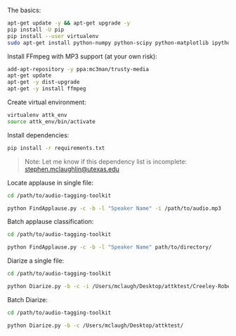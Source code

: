 The basics:

```bash
apt-get update -y && apt-get upgrade -y
pip install -U pip
pip install --user virtualenv
sudo apt-get install python-numpy python-scipy python-matplotlib ipython ipython-notebook python-pandas python-sympy python-nose
```

Install FFmpeg with MP3 support (at your own risk):

```bash
add-apt-repository -y ppa:mc3man/trusty-media
apt-get update
apt-get -y dist-upgrade
apt-get -y install ffmpeg
```

Create virtual environment:

```bash
virtualenv attk_env
source attk_env/bin/activate
```

Install dependencies:

```bash
pip install -r requirements.txt
```
>Note: Let me know if this dependency list is incomplete: stephen.mclaughlin@utexas.edu

Locate applause in single file:

```bash
cd /path/to/audio-tagging-toolkit

python FindApplause.py -c -b -l "Speaker Name" -i /path/to/audio.mp3
```

Batch applause classification:

```bash
cd /path/to/audio-tagging-toolkit

python FindApplause.py -c -b -l "Speaker Name" path/to/directory/
```

Diarize a single file:

```bash
cd /path/to/audio-tagging-toolkit

python Diarize.py -b -c -i /Users/mclaugh/Desktop/attktest/Creeley-Robert_33_A-Note_Rockdrill-2.mp3
```

Batch Diarize:

```bash
cd /path/to/audio-tagging-toolkit

python Diarize.py -b -c /Users/mclaugh/Desktop/attktest/
```